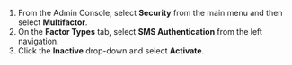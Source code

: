 1. From the Admin Console, select **Security** from the main menu and then select **Multifactor**.
2. On the **Factor Types** tab, select **SMS Authentication** from the left navigation.
3. Click the **Inactive** drop-down and select **Activate**.
